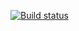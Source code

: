 [![Build status](https://ci.appveyor.com/api/projects/status/jfpiu39opslptylf/branch/main?svg=true)](https://ci.appveyor.com/project/w4ssel/api-ci-postman-echo/branch/main)
